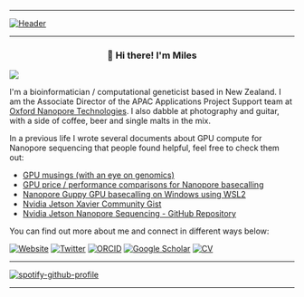 ----

[![Header](https://pbs.twimg.com/profile_banners/2317750874/1601665374/1500x500)](https://sirselim.github.io/)

----

<h3 align="center">👋 Hi there! I'm Miles</h3>
<p align="left"> <img src="https://komarev.com/ghpvc/?username=sirselim&style=flat-square"> </p>


I'm a bioinformatician / computational geneticist based in New Zealand. I am the Associate Director of the APAC Applications Project Support team at [Oxford Nanopore Technologies](https://nanoporetech.com/). I also dabble at photography and guitar, with a side of coffee, beer and single malts in the mix.

In a previous life I wrote several documents about GPU compute for Nanopore sequencing that people found helpful, feel free to check them out:

* [GPU musings (with an eye on genomics)](https://hackmd.io/@Miles/B1U-cOMyu)
* [GPU price / performance comparisons for Nanopore basecalling](https://hackmd.io/xT4PsAnVQO-F7yUXq-RIHw)
* [Nanopore Guppy GPU basecalling on Windows using WSL2](https://hackmd.io/PrSp6UhqS2qxZ_rKOR18-g#Nanopore-Guppy-GPU-basecalling-on-Windows-using-WSL2)
* [Nvidia Jetson Xavier Community Gist](https://gist.github.com/sirselim/2ebe2807112fae93809aa18f096dbb94)
* [Nvidia Jetson Nanopore Sequencing - GitHub Repository](https://github.com/sirselim/jetson_nanopore_sequencing)

You can find out more about me and connect in different ways below:

[![Website](https://img.shields.io/badge/Website-sirselim.github.io-informational?style=flat-square&logo=jekyll&logoColor=white)](http://sirselim.github.io/about/)
[![Twitter](https://img.shields.io/badge/Twitter-miles_benton-blue?style=flat-square&logo=twitter&logoColor=white)](https://twitter.com/miles_benton)
[![ORCID](https://img.shields.io/badge/ORCID-0000--0003--3442--965X-blue?style=flat-square&logo=orcid&logoColor=white)](https://orcid.org/0000-0003-3442-965X)
[![Google Scholar](https://img.shields.io/badge/Google_Scholar-Miles_Benton-blue?style=flat-square&logo=google-scholar&logoColor=white)](https://scholar.google.co.nz/citations?user=iEhBavEAAAAJ&hl=en)
[![CV](https://img.shields.io/badge/CV-My_CV-blue?style=flat-square&logo=Read-the-Docs&logoColor=white)](https://sirselim.github.io/Miles_CV/)

---

[![spotify-github-profile](https://spotify-github-profile.vercel.app/api/view?uid=sir_selim&cover_image=true&theme=novatorem&show_offline=true&background_color=121212&bar_color_cover=true)](https://spotify-github-profile.vercel.app/api/view?uid=sir_selim&redirect=true)
  
---
